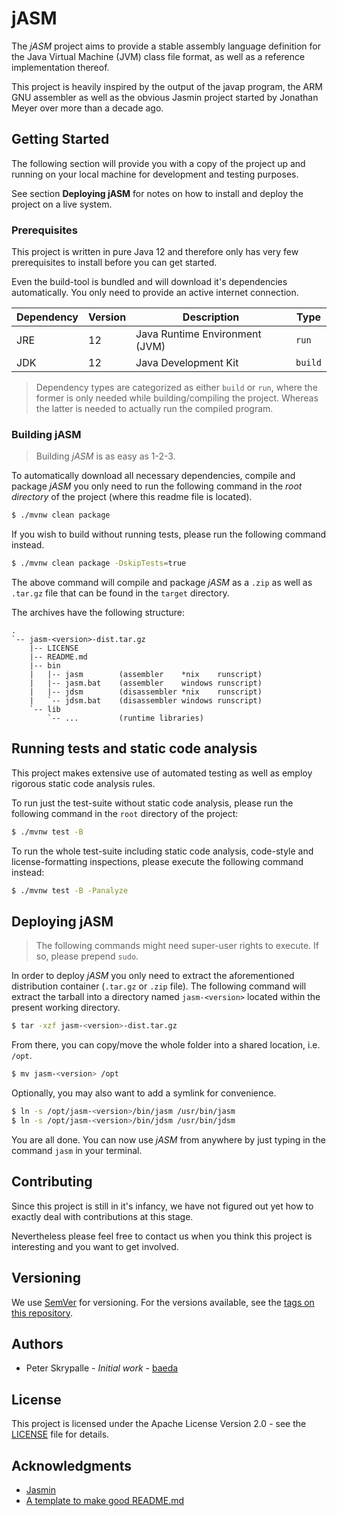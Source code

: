 # jASM
The _jASM_ project aims to provide a stable assembly language
definition for the Java Virtual Machine (JVM) class file format,
as well as a reference implementation thereof.

This project is heavily inspired by the output of the javap program,
the ARM GNU assembler as well as the obvious Jasmin project started by
Jonathan Meyer over more than a decade ago.

## Getting Started
The following section will provide you with a copy of the project up
and running on your local machine for development and testing purposes.

See section __Deploying jASM__ for notes on how to install and deploy
the project on a live system.

### Prerequisites
This project is written in pure Java 12 and therefore only has very few
prerequisites to install before you can get started.

Even the build-tool is bundled and will download it's dependencies
automatically. You only need to provide an active internet connection.

| Dependency | Version | Description                    | Type    |
| ---------- | ------- | ------------------------------ | ------- |
| JRE        | 12      | Java Runtime Environment (JVM) | `run`   |
| JDK        | 12      | Java Development Kit           | `build` |

> Dependency types are categorized as either `build` or `run`,
> where the former is only needed while building/compiling the project.
> Whereas the latter is needed to actually run the compiled program.

### Building jASM
> Building _jASM_ is as easy as 1-2-3.

To automatically download all necessary dependencies, compile and
package _jASM_ you only need to run the following command in the
_root directory_ of the project (where this readme file is located).
```bash
$ ./mvnw clean package
```

If you wish to build without running tests, please run the following
command instead.
```bash
$ ./mvnw clean package -DskipTests=true
```

The above command will compile and package _jASM_ as a `.zip` as well
as `.tar.gz` file that can be found in the `target` directory.

The archives have the following structure:
```
.
`-- jasm-<version>-dist.tar.gz
    |-- LICENSE
    |-- README.md
    |-- bin
    |   |-- jasm        (assembler    *nix    runscript)
    |   |-- jasm.bat    (assembler    windows runscript)
    |   |-- jdsm        (disassembler *nix    runscript)
    |   `-- jdsm.bat    (disassembler windows runscript)
    `-- lib
        `-- ...         (runtime libraries)
```

## Running tests and static code analysis
This project makes extensive use of automated testing as well as employ
rigorous static code analysis rules.

To run just the test-suite without static code analysis, please run the
following command in the `root` directory of the project:
```bash
$ ./mvnw test -B
```

To run the whole test-suite including static code analysis, code-style
and license-formatting inspections, please execute the following
command instead:
```bash
$ ./mvnw test -B -Panalyze
```

## Deploying jASM
> The following commands might need super-user rights to execute.
> If so, please prepend `sudo`.

In order to deploy _jASM_ you only need to extract the aforementioned
distribution container (`.tar.gz` or `.zip` file).
The following command will extract the tarball into a directory named
`jasm-<version>` located within the present working directory.
```bash
$ tar -xzf jasm-<version>-dist.tar.gz
```

From there, you can copy/move the whole folder into a shared location,
i.e. `/opt`.
```bash
$ mv jasm-<version> /opt
```

Optionally, you may also want to add a symlink for convenience.
```bash
$ ln -s /opt/jasm-<version>/bin/jasm /usr/bin/jasm
$ ln -s /opt/jasm-<version>/bin/jdsm /usr/bin/jdsm
```

You are all done. You can now use _jASM_ from anywhere by just typing
in the command `jasm` in your terminal.

## Contributing
Since this project is still in it's infancy, we have not figured out
yet how to exactly deal with contributions at this stage.

Nevertheless please feel free to contact us when you think this project
is interesting and you want to get involved.

## Versioning
We use [SemVer](http://semver.org/) for versioning. For the versions
available, see the
[tags on this repository](https://gitlab.com/baeda/jasm/-/tags).

## Authors
* Peter Skrypalle - _Initial work_ - [baeda](https://gitlab.com/baeda)

## License
This project is licensed under the Apache License Version 2.0 - see the
[LICENSE](LICENSE) file for details.

## Acknowledgments
* [Jasmin](http://jasmin.sourceforge.net/)
* [A template to make good README.md](https://gist.github.com/PurpleBooth/109311bb0361f32d87a2)
